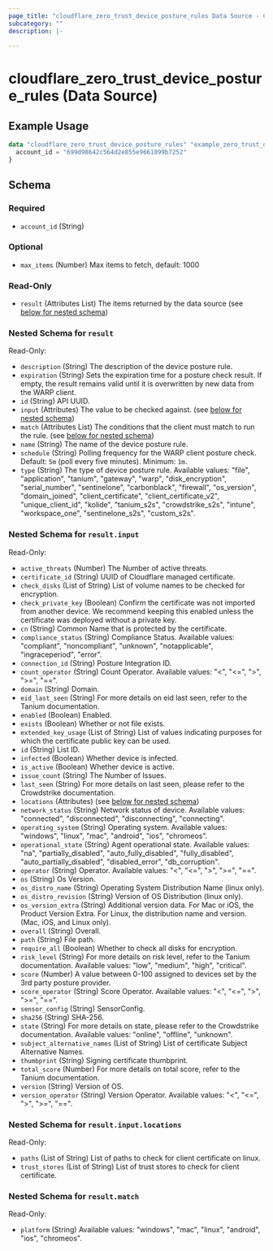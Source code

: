 ```yaml
---
page_title: "cloudflare_zero_trust_device_posture_rules Data Source - Cloudflare"
subcategory: ""
description: |-
  
---
```


# cloudflare_zero_trust_device_posture_rules (Data Source)



## Example Usage

```terraform
data "cloudflare_zero_trust_device_posture_rules" "example_zero_trust_device_posture_rules" {
  account_id = "699d98642c564d2e855e9661899b7252"
}
```

<!-- schema generated by tfplugindocs -->
## Schema

### Required

- `account_id` (String)

### Optional

- `max_items` (Number) Max items to fetch, default: 1000

### Read-Only

- `result` (Attributes List) The items returned by the data source (see [below for nested schema](#nestedatt--result))

<a id="nestedatt--result"></a>
### Nested Schema for `result`

Read-Only:

- `description` (String) The description of the device posture rule.
- `expiration` (String) Sets the expiration time for a posture check result. If empty, the result remains valid until it is overwritten by new data from the WARP client.
- `id` (String) API UUID.
- `input` (Attributes) The value to be checked against. (see [below for nested schema](#nestedatt--result--input))
- `match` (Attributes List) The conditions that the client must match to run the rule. (see [below for nested schema](#nestedatt--result--match))
- `name` (String) The name of the device posture rule.
- `schedule` (String) Polling frequency for the WARP client posture check. Default: `5m` (poll every five minutes). Minimum: `1m`.
- `type` (String) The type of device posture rule.
Available values: "file", "application", "tanium", "gateway", "warp", "disk_encryption", "serial_number", "sentinelone", "carbonblack", "firewall", "os_version", "domain_joined", "client_certificate", "client_certificate_v2", "unique_client_id", "kolide", "tanium_s2s", "crowdstrike_s2s", "intune", "workspace_one", "sentinelone_s2s", "custom_s2s".

<a id="nestedatt--result--input"></a>
### Nested Schema for `result.input`

Read-Only:

- `active_threats` (Number) The Number of active threats.
- `certificate_id` (String) UUID of Cloudflare managed certificate.
- `check_disks` (List of String) List of volume names to be checked for encryption.
- `check_private_key` (Boolean) Confirm the certificate was not imported from another device. We recommend keeping this enabled unless the certificate was deployed without a private key.
- `cn` (String) Common Name that is protected by the certificate.
- `compliance_status` (String) Compliance Status.
Available values: "compliant", "noncompliant", "unknown", "notapplicable", "ingraceperiod", "error".
- `connection_id` (String) Posture Integration ID.
- `count_operator` (String) Count Operator.
Available values: "<", "<=", ">", ">=", "==".
- `domain` (String) Domain.
- `eid_last_seen` (String) For more details on eid last seen, refer to the Tanium documentation.
- `enabled` (Boolean) Enabled.
- `exists` (Boolean) Whether or not file exists.
- `extended_key_usage` (List of String) List of values indicating purposes for which the certificate public key can be used.
- `id` (String) List ID.
- `infected` (Boolean) Whether device is infected.
- `is_active` (Boolean) Whether device is active.
- `issue_count` (String) The Number of Issues.
- `last_seen` (String) For more details on last seen, please refer to the Crowdstrike documentation.
- `locations` (Attributes) (see [below for nested schema](#nestedatt--result--input--locations))
- `network_status` (String) Network status of device.
Available values: "connected", "disconnected", "disconnecting", "connecting".
- `operating_system` (String) Operating system.
Available values: "windows", "linux", "mac", "android", "ios", "chromeos".
- `operational_state` (String) Agent operational state.
Available values: "na", "partially_disabled", "auto_fully_disabled", "fully_disabled", "auto_partially_disabled", "disabled_error", "db_corruption".
- `operator` (String) Operator.
Available values: "<", "<=", ">", ">=", "==".
- `os` (String) Os Version.
- `os_distro_name` (String) Operating System Distribution Name (linux only).
- `os_distro_revision` (String) Version of OS Distribution (linux only).
- `os_version_extra` (String) Additional version data. For Mac or iOS, the Product Version Extra. For Linux, the distribution name and version. (Mac, iOS, and Linux only).
- `overall` (String) Overall.
- `path` (String) File path.
- `require_all` (Boolean) Whether to check all disks for encryption.
- `risk_level` (String) For more details on risk level, refer to the Tanium documentation.
Available values: "low", "medium", "high", "critical".
- `score` (Number) A value between 0-100 assigned to devices set by the 3rd party posture provider.
- `score_operator` (String) Score Operator.
Available values: "<", "<=", ">", ">=", "==".
- `sensor_config` (String) SensorConfig.
- `sha256` (String) SHA-256.
- `state` (String) For more details on state, please refer to the Crowdstrike documentation.
Available values: "online", "offline", "unknown".
- `subject_alternative_names` (List of String) List of certificate Subject Alternative Names.
- `thumbprint` (String) Signing certificate thumbprint.
- `total_score` (Number) For more details on total score, refer to the Tanium documentation.
- `version` (String) Version of OS.
- `version_operator` (String) Version Operator.
Available values: "<", "<=", ">", ">=", "==".

<a id="nestedatt--result--input--locations"></a>
### Nested Schema for `result.input.locations`

Read-Only:

- `paths` (List of String) List of paths to check for client certificate on linux.
- `trust_stores` (List of String) List of trust stores to check for client certificate.



<a id="nestedatt--result--match"></a>
### Nested Schema for `result.match`

Read-Only:

- `platform` (String) Available values: "windows", "mac", "linux", "android", "ios", "chromeos".


